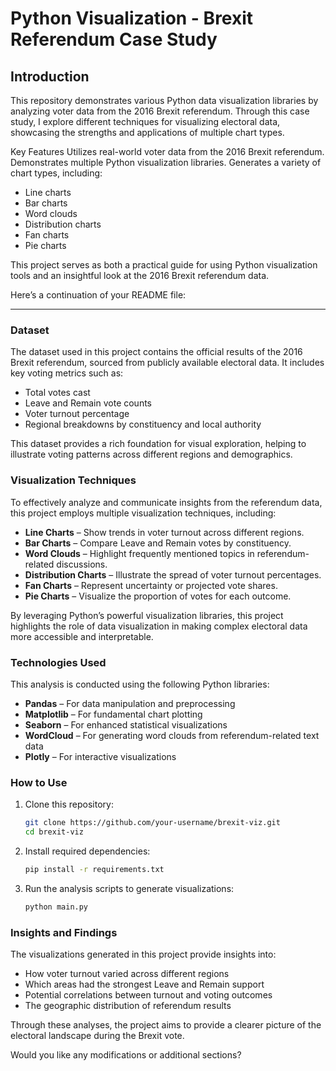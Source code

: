 # Python Visualization -  Brexit Referendum Case Study
## Introduction </br>
This repository demonstrates various Python data visualization libraries by analyzing voter data from the 2016 Brexit referendum. Through this case study, I explore different techniques for visualizing electoral data, showcasing the strengths and applications of multiple chart types.

Key Features
Utilizes real-world voter data from the 2016 Brexit referendum.
Demonstrates multiple Python visualization libraries.
Generates a variety of chart types, including:</br>
* Line charts</br>
* Bar charts</br>
* Word clouds</br>
* Distribution charts</br>
* Fan charts</br>
* Pie charts</br>

This project serves as both a practical guide for using Python visualization tools and an insightful look at the 2016 Brexit referendum data.

Here’s a continuation of your README file:  

---

### Dataset  

The dataset used in this project contains the official results of the 2016 Brexit referendum, sourced from publicly available electoral data. It includes key voting metrics such as:  

- Total votes cast  
- Leave and Remain vote counts  
- Voter turnout percentage  
- Regional breakdowns by constituency and local authority  

This dataset provides a rich foundation for visual exploration, helping to illustrate voting patterns across different regions and demographics.  

### Visualization Techniques  

To effectively analyze and communicate insights from the referendum data, this project employs multiple visualization techniques, including:  

- **Line Charts** – Show trends in voter turnout across different regions.  
- **Bar Charts** – Compare Leave and Remain votes by constituency.  
- **Word Clouds** – Highlight frequently mentioned topics in referendum-related discussions.  
- **Distribution Charts** – Illustrate the spread of voter turnout percentages.  
- **Fan Charts** – Represent uncertainty or projected vote shares.  
- **Pie Charts** – Visualize the proportion of votes for each outcome.  

By leveraging Python’s powerful visualization libraries, this project highlights the role of data visualization in making complex electoral data more accessible and interpretable.  

### Technologies Used  

This analysis is conducted using the following Python libraries:  

- **Pandas** – For data manipulation and preprocessing  
- **Matplotlib** – For fundamental chart plotting  
- **Seaborn** – For enhanced statistical visualizations  
- **WordCloud** – For generating word clouds from referendum-related text data  
- **Plotly** – For interactive visualizations  

### How to Use  

1. Clone this repository:  
   ```sh  
   git clone https://github.com/your-username/brexit-viz.git  
   cd brexit-viz  
   ```  
2. Install required dependencies:  
   ```sh  
   pip install -r requirements.txt  
   ```  
3. Run the analysis scripts to generate visualizations:  
   ```sh  
   python main.py  
   ```  

### Insights and Findings  

The visualizations generated in this project provide insights into:  

- How voter turnout varied across different regions  
- Which areas had the strongest Leave and Remain support  
- Potential correlations between turnout and voting outcomes  
- The geographic distribution of referendum results  

Through these analyses, the project aims to provide a clearer picture of the electoral landscape during the Brexit vote.  

Would you like any modifications or additional sections?
